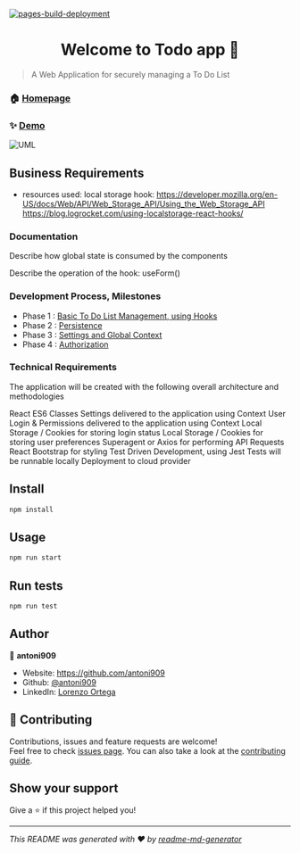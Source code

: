 [![pages-build-deployment](https://github.com/antoni909/todo-app/actions/workflows/pages/pages-build-deployment/badge.svg)](https://github.com/antoni909/todo-app/actions/workflows/pages/pages-build-deployment)

<h1 align="center"> Welcome to Todo app 👋 </h1>

> A Web Application for securely managing a To Do List

### 🏠 [Homepage](https://github.com/antoni909/todo-app)

### ✨ [Demo](https://antoni909.github.io/todo-app/)

![UML]()
## Business Requirements

- resources used:
local storage hook: 
https://developer.mozilla.org/en-US/docs/Web/API/Web_Storage_API/Using_the_Web_Storage_API
https://blog.logrocket.com/using-localstorage-react-hooks/

### Documentation

Describe how global state is consumed by the components

Describe the operation of the hook: useForm()

### Development Process, Milestones

- Phase 1 : [Basic To Do List Management, using Hooks](./src/assets/TechReqs.md##Phase-1)
- Phase 2 : [Persistence](./src/assets/TechReqs.md##Phase-2)
- Phase 3 : [Settings and Global Context](./src/assets/TechReqs.md##Phase-3)
- Phase 4 : [Authorization](./src/assets/TechReqs.md##Phase-4)

### Technical Requirements

The application will be created with the following overall architecture and methodologies

React
ES6 Classes
Settings delivered to the application using Context
User Login & Permissions delivered to the application using Context
Local Storage / Cookies for storing login status
Local Storage / Cookies for storing user preferences
Superagent or Axios for performing API Requests
React Bootstrap for styling
Test Driven Development, using Jest
Tests will be runnable locally
Deployment to cloud provider


## Install

```sh
npm install
```

## Usage

```sh
npm run start
```

## Run tests

```sh
npm run test
```

## Author

👤 **antoni909**

* Website: https://github.com/antoni909
* Github: [@antoni909](https://github.com/antoni909)
* LinkedIn: [Lorenzo Ortega](https://linkedin.com/in/https:\/\/www.linkedin.com\/in\/lorenzo-ortega-antoni\/?lipi=urn%3Ali%3Apage%3Ad\_flagship3\_feed%3BsyJB6V7eSCSBeru5Dhlg6Q%3D%3D)

## 🤝 Contributing

Contributions, issues and feature requests are welcome!<br />Feel free to check [issues page](https://github.com/antoni909/todo-app/issues). You can also take a look at the [contributing guide](https://github.com/antoni909/todo-app/issues).

## Show your support

Give a ⭐️ if this project helped you!

***
_This README was generated with ❤️ by [readme-md-generator](https://github.com/kefranabg/readme-md-generator)_
